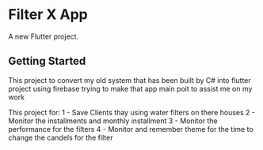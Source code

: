 # Filter X App

A new Flutter project.

## Getting Started

This project to convert my old system that has been built by C# into flutter project using firebase
trying to make that app main poit to assist me on my work

This project for:
1 - Save Clients thay using water filters on there houses
2 - Monitor the installments and monthly installment 
3 - Monitor the performance for the filters 
4 - Monitor and remember theme for the time to change the candels for the filter
